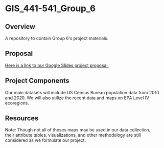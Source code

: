 # GIS_441-541_Group_6

## Overview
A repository to contain Group 6's project materials.

## Proposal
[Here is a link to our Google Slides project proposal.](https://docs.google.com/presentation/d/1SedyNGOyZhrfzUIoQiMh7W-5seJRaJYRI8bk1hIX4qc/edit?usp=sharing)

## Project Components
Our main datasets will include US Census Bureau population data from 2010 and 2020. 
We will also utilize the recent data and maps on EPA Level IV ecoregions.

## Resources
Note: Though not all of theses maps may be used in our data collection, their attribute tables, visualizations, and other methodology are still considered as we formulate our project.
